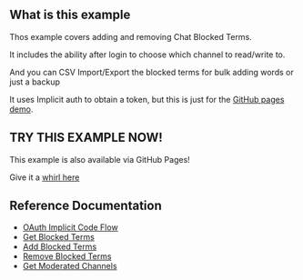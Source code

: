 ## What is this example

Thos example covers adding and removing Chat Blocked Terms.

It includes the ability after login to choose which channel to read/write to.

And you can CSV Import/Export the blocked terms for bulk adding words or just a backup

It uses Implicit auth to obtain a token, but this is just for the [GitHub pages demo](https://barrycarlyon.github.io/twitch_misc/examples/blocked_terms/).

## TRY THIS EXAMPLE NOW!

This example is also available via GitHub Pages!

Give it a [whirl here](https://barrycarlyon.github.io/twitch_misc/examples/blocked_terms/)

## Reference Documentation

- [OAuth Implicit Code Flow](https://dev.twitch.tv/docs/authentication/getting-tokens-oauth#oauth-implicit-code-flow)
- [Get Blocked Terms](https://dev.twitch.tv/docs/api/reference/#get-blocked-terms)
- [Add Blocked Terms](https://dev.twitch.tv/docs/api/reference/#add-blocked-term)
- [Remove Blocked Terms](https://dev.twitch.tv/docs/api/reference/#remove-blocked-term)
- [Get Moderated Channels](https://dev.twitch.tv/docs/api/reference/#get-moderated-channels)